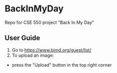 # BackInMyDay
Repo for CSE 550 project "Back In My Day"

## User Guide
1. Go to https://www.bimd.org/guest/list/
2. To upload an image:
  - press the "Upload" button in the top right corner
